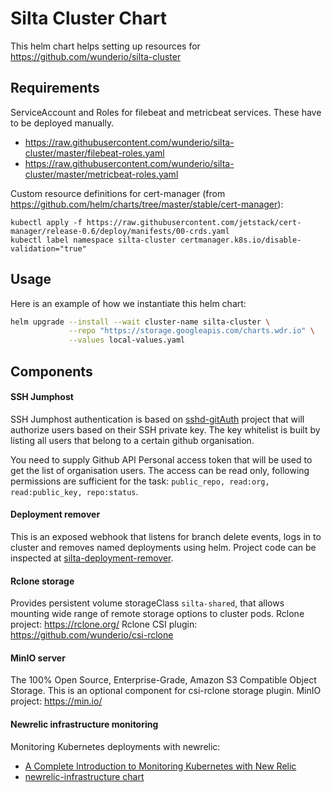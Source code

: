# Silta Cluster Chart

This helm chart helps setting up resources for https://github.com/wunderio/silta-cluster

## Requirements

ServiceAccount and Roles for filebeat and metricbeat services. These have to be deployed manually.
 - https://raw.githubusercontent.com/wunderio/silta-cluster/master/filebeat-roles.yaml
 - https://raw.githubusercontent.com/wunderio/silta-cluster/master/metricbeat-roles.yaml

Custom resource definitions for cert-manager (from https://github.com/helm/charts/tree/master/stable/cert-manager):
```
kubectl apply -f https://raw.githubusercontent.com/jetstack/cert-manager/release-0.6/deploy/manifests/00-crds.yaml
kubectl label namespace silta-cluster certmanager.k8s.io/disable-validation="true"
```

## Usage

Here is an example of how we instantiate this helm chart: 

```bash
helm upgrade --install --wait cluster-name silta-cluster \
             --repo "https://storage.googleapis.com/charts.wdr.io" \
             --values local-values.yaml            
```

## Components

#### SSH Jumphost

SSH Jumphost authentication is based on [sshd-gitAuth](https://github.com/wunderio/sshd-gitauth) project that will authorize users based on their SSH private key. The key whitelist is built by listing all users that belong to a certain github organisation.

You need to supply Github API Personal access token that will be used to get the list of organisation users. The access can be read only, following permissions are sufficient for the task: `public_repo, read:org, read:public_key, repo:status`.

#### Deployment remover

This is an exposed webhook that listens for branch delete events, logs in to cluster and removes named deployments using helm. Project code can be inspected at [silta-deployment-remover](https://github.com/wunderio/silta-deployment-remover).

#### Rclone storage

Provides persistent volume storageClass `silta-shared`, that allows mounting wide range of remote storage options to cluster pods.
Rclone project: https://rclone.org/
Rclone CSI plugin: https://github.com/wunderio/csi-rclone

#### MinIO server

The 100% Open Source, Enterprise-Grade, Amazon S3 Compatible Object Storage. This is an optional component for csi-rclone storage plugin.
MinIO project: https://min.io/  

#### Newrelic infrastructure monitoring
Monitoring Kubernetes deployments with newrelic:
 - [A Complete Introduction to Monitoring Kubernetes with New Relic](https://newrelic.com/platform/kubernetes/monitoring-guide)
 - [newrelic-infrastructure chart](https://github.com/helm/charts/tree/master/stable/newrelic-infrastructure)
